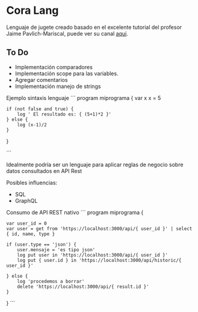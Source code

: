 # Cora Lang

Lenguaje de jugete creado basado en el excelente tutorial del profesor Jaime Pavlich-Mariscal, puede ver su canal [aquí](https://www.youtube.com/playlist?list=PL5BoUl9EDVnBojdOv9J9S9KZPJdOc6HTw).

## To Do

- Implementación comparadores
- Implementación scope para las variables.
- Agregar comentarios
- Implementación manejo de strings

Ejemplo sintaxis lenguaje
´´´
program miprograma {
    var x
    x = 5
	
	
    if (not false and true) {
        log ' El resultado es: { (5+1)*2 }'
    } else {
        log (x-1)/2
    }
}

´´´

Idealmente podría ser un lenguaje para aplicar reglas de negocio sobre datos consultados en API Rest

Posibles influencias:
- SQL
- GraphQL

Consumo de API REST nativo
´´´
program miprograma {

	var user_id = 0
	var user = get from 'https://localhost:3000/api/{ user_id }' | select { id, name, type }

    if (user.type == 'json') {
		user.mensaje = 'es tipo json'
		log put user in 'https://localhost:3000/api/{ user_id }'
		log put { user.id } in 'https://localhost:3000/api/historic/{ user_id }'
	
    } else {
		log 'procedemos a borrar'
		delete 'https://localhost:3000/api/{ result.id }'
    }
}
´´´
